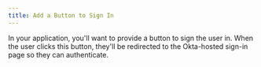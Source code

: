 ```yaml
---
title: Add a Button to Sign In
---
```


In your application, you'll want to provide a button to sign the user in. When the user clicks this button, they'll be redirected to the Okta-hosted sign-in page so they can authenticate.

<!-- > Note: To customize this sign-in page, see the [Customization Guide](customization-guide-link). -->

<StackSelector snippet="login-redirect"/>

<NextSectionLink/>
